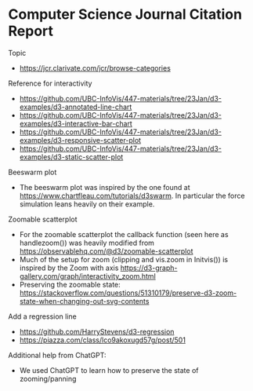 # Computer Science Journal Citation Report

Topic 
- https://jcr.clarivate.com/jcr/browse-categories

Reference for interactivity 
- https://github.com/UBC-InfoVis/447-materials/tree/23Jan/d3-examples/d3-annotated-line-chart
- https://github.com/UBC-InfoVis/447-materials/tree/23Jan/d3-examples/d3-interactive-bar-chart
- https://github.com/UBC-InfoVis/447-materials/tree/23Jan/d3-examples/d3-responsive-scatter-plot
- https://github.com/UBC-InfoVis/447-materials/tree/23Jan/d3-examples/d3-static-scatter-plot

Beeswarm plot
- The beeswarm plot was inspired by the one found at https://www.chartfleau.com/tutorials/d3swarm. In particular the force simulation leans heavily on their example.

Zoomable scatterplot
- For the zoomable scatterplot the callback function (seen here as handlezoom()) was heavily modified from https://observablehq.com/@d3/zoomable-scatterplot
- Much of the setup for zoom (clipping and vis.zoom in Initvis()) is inspired by the Zoom with axis https://d3-graph-gallery.com/graph/interactivity_zoom.html
- Preserving the zoomable state: https://stackoverflow.com/questions/51310179/preserve-d3-zoom-state-when-changing-out-svg-contents

Add a regression line 
- https://github.com/HarryStevens/d3-regression
- https://piazza.com/class/lco9akoxugd57g/post/501

Additional help from ChatGPT:
- We used ChatGPT to learn how to preserve the state of zooming/panning 
